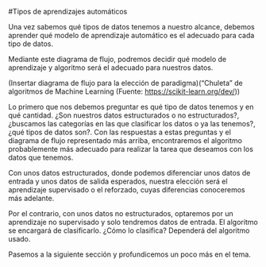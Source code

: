 #Tipos de aprendizajes automáticos

Una vez sabemos qué tipos de datos tenemos a nuestro alcance, debemos aprender qué modelo de aprendizaje automático es el adecuado para cada tipo de datos.

Mediante este diagrama de flujo, podremos decidir qué modelo de aprendizaje y algoritmo será el adecuado para nuestros datos.

(Insertar diagrama de flujo para la elección de paradigma)(“Chuleta” de algoritmos de Machine Learning (Fuente: https://scikit-learn.org/dev/))

Lo primero que nos debemos preguntar es qué tipo de datos tenemos y en qué cantidad. ¿Son nuestros datos estructurados o no estructurados?, ¿buscamos las categorías en las que clasificar los datos o ya las tenemos?, ¿qué tipos de datos son?. Con las respuestas a estas preguntas y el diagrama de flujo representado más arriba, encontraremos el algoritmo probablemente más adecuado para realizar la tarea que deseamos con los datos que tenemos.

Con unos datos estructurados, donde podemos diferenciar unos datos de entrada y unos datos de salida esperados, nuestra elección será el aprendizaje supervisado o el reforzado, cuyas diferencias conoceremos más adelante.

Por el contrario, con unos datos no estructurados, optaremos por un aprendizaje no supervisado y solo tendremos datos de entrada. El algoritmo se encargará de clasificarlo. ¿Cómo lo clasifica? Dependerá del algoritmo usado.

Pasemos a la siguiente sección y profundicemos un poco más en el tema.